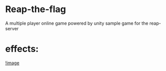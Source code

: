 # Reap-the-flag
A multiple player online game powered by unity
sample game for the reap-server
# effects:
[!image](https://github.com/atrocitytheme/Reap-the-flag/blob/master/ScreenShot/e1.png)
